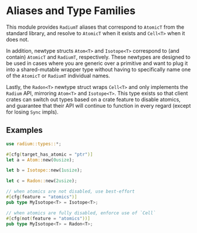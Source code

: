 # Aliases and Type Families

This module provides `RadiumT` aliases that correspond to `AtomicT` from the
standard library, and resolve to `AtomicT` when it exists and `Cell<T>` when it
does not.

In addition, newtype structs `Atom<T>` and `Isotope<T>` correspond to (and
contain) `AtomicT` and `RadiumT`, respectively. These newtypes are designed to
be used in cases where you are generic over a primitive and want to plug it into
a shared-mutable wrapper type without having to specifically name one of the
`AtomicT` or `RadiumT` individual names.

Lastly, the `Radon<T>` newtype struct wraps `Cell<T>` and only implements the
`Radium` API, mirroring `Atom<T>` and `Isotope<T>`. This type exists so that
client crates can switch out types based on a crate feature to disable atomics,
and guarantee that their API will continue to function in every regard (except
for losing `Sync` impls).

## Examples

```rust
use radium::types::*;

#[cfg(target_has_atomic = "ptr")]
let a = Atom::new(0usize);

let b = Isotope::new(1usize);

let c = Radon::new(2usize);

// when atomics are not disabled, use best-effort
#[cfg(feature = "atomics")]
pub type MyIsotope<T> = Isotope<T>;

// when atomics are fully disabled, enforce use of `Cell`
#[cfg(not(feature = "atomics"))]
pub type MyIsotope<T> = Radon<T>;
```
